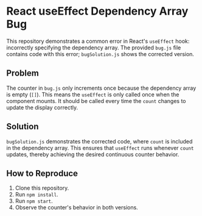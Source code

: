 # React useEffect Dependency Array Bug

This repository demonstrates a common error in React's `useEffect` hook:  incorrectly specifying the dependency array.  The provided `bug.js` file contains code with this error; `bugSolution.js` shows the corrected version.

## Problem

The counter in `bug.js` only increments once because the dependency array is empty (`[]`).  This means the `useEffect` is only called once when the component mounts.  It should be called every time the `count` changes to update the display correctly.

## Solution

`bugSolution.js` demonstrates the corrected code, where `count` is included in the dependency array. This ensures that `useEffect` runs whenever `count` updates, thereby achieving the desired continuous counter behavior.

## How to Reproduce

1. Clone this repository.
2. Run `npm install`.
3. Run `npm start`.
4. Observe the counter's behavior in both versions.